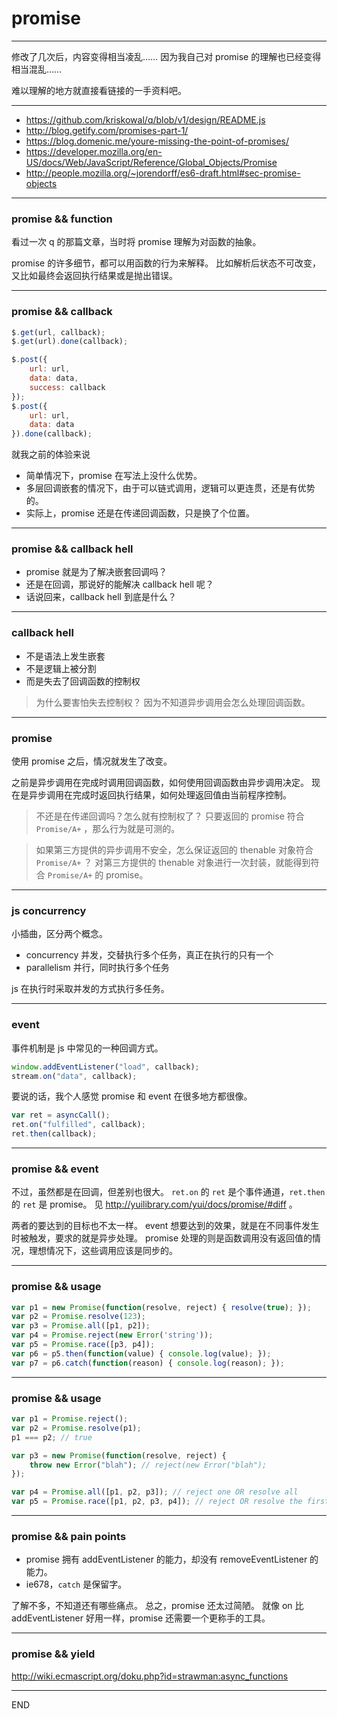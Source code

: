 # promise

---

修改了几次后，内容变得相当凌乱……
因为我自己对 promise 的理解也已经变得相当混乱……

难以理解的地方就直接看链接的一手资料吧。

---

+ https://github.com/kriskowal/q/blob/v1/design/README.js
+ http://blog.getify.com/promises-part-1/
+ https://blog.domenic.me/youre-missing-the-point-of-promises/
+ https://developer.mozilla.org/en-US/docs/Web/JavaScript/Reference/Global_Objects/Promise
+ http://people.mozilla.org/~jorendorff/es6-draft.html#sec-promise-objects

---

### promise && function

看过一次 q 的那篇文章，当时将 promise 理解为对函数的抽象。

promise 的许多细节，都可以用函数的行为来解释。
比如解析后状态不可改变，又比如最终会返回执行结果或是抛出错误。

---

### promise && callback

```js
$.get(url, callback);
$.get(url).done(callback);

$.post({
    url: url,
    data: data,
    success: callback
});
$.post({
    url: url,
    data: data
}).done(callback);
```

就我之前的体验来说

+ 简单情况下，promise 在写法上没什么优势。
+ 多层回调嵌套的情况下，由于可以链式调用，逻辑可以更连贯，还是有优势的。
+ 实际上，promise 还是在传递回调函数，只是换了个位置。

---

### promise && callback hell

+ promise 就是为了解决嵌套回调吗？
+ 还是在回调，那说好的能解决 callback hell 呢？
+ 话说回来，callback hell 到底是什么？

---

### callback hell

+ 不是语法上发生嵌套
+ 不是逻辑上被分割
+ 而是失去了回调函数的控制权

> 为什么要害怕失去控制权？
> 因为不知道异步调用会怎么处理回调函数。

---

### promise

使用 promise 之后，情况就发生了改变。

之前是异步调用在完成时调用回调函数，如何使用回调函数由异步调用决定。
现在是异步调用在完成时返回执行结果，如何处理返回值由当前程序控制。

> 不还是在传递回调吗？怎么就有控制权了？
> 只要返回的 promise 符合 `Promise/A+` ，那么行为就是可测的。

> 如果第三方提供的异步调用不安全，怎么保证返回的 thenable 对象符合 `Promise/A+` ？
> 对第三方提供的 thenable 对象进行一次封装，就能得到符合 `Promise/A+` 的 promise。

---

### js concurrency

小插曲，区分两个概念。

+ concurrency 并发，交替执行多个任务，真正在执行的只有一个
+ parallelism 并行，同时执行多个任务

js 在执行时采取并发的方式执行多任务。

---

### event

事件机制是 js 中常见的一种回调方式。

```js
window.addEventListener("load", callback);
stream.on("data", callback);
```

要说的话，我个人感觉 promise 和 event 在很多地方都很像。

```js
var ret = asyncCall();
ret.on("fulfilled", callback);
ret.then(callback);
```

---

### promise && event

不过，虽然都是在回调，但差别也很大。
`ret.on` 的 `ret` 是个事件通道，`ret.then` 的 `ret` 是 promise。
见 http://yuilibrary.com/yui/docs/promise/#diff 。

两者的要达到的目标也不太一样。
event 想要达到的效果，就是在不同事件发生时被触发，要求的就是异步处理。
promise 处理的则是函数调用没有返回值的情况，理想情况下，这些调用应该是同步的。

---

### promise && usage

```js
var p1 = new Promise(function(resolve, reject) { resolve(true); });
var p2 = Promise.resolve(123);
var p3 = Promise.all([p1, p2]);
var p4 = Promise.reject(new Error('string'));
var p5 = Promise.race([p3, p4]);
var p6 = p5.then(function(value) { console.log(value); });
var p7 = p6.catch(function(reason) { console.log(reason); });
```

---

### promise && usage

```js
var p1 = Promise.reject();
var p2 = Promise.resolve(p1);
p1 === p2; // true

var p3 = new Promise(function(resolve, reject) {
    throw new Error("blah"); // reject(new Error("blah");
});

var p4 = Promise.all([p1, p2, p3]); // reject one OR resolve all
var p5 = Promise.race([p1, p2, p3, p4]); // reject OR resolve the first
```

---

### promise && pain points

+ promise 拥有 addEventListener 的能力，却没有 removeEventListener 的能力。
+ ie678，`catch` 是保留字。

了解不多，不知道还有哪些痛点。
总之，promise 还太过简陋。
就像 on 比 addEventListener 好用一样，promise 还需要一个更称手的工具。

---

### promise && yield

http://wiki.ecmascript.org/doku.php?id=strawman:async_functions

---

END
